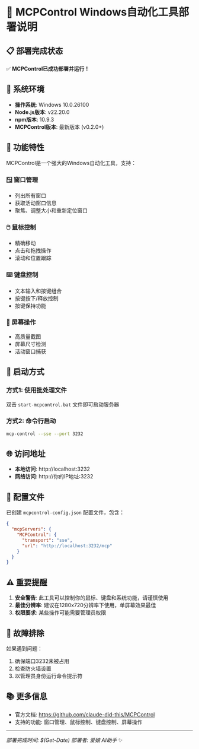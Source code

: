 # 🚀 MCPControl Windows自动化工具部署说明

## 📋 部署完成状态
✅ **MCPControl已成功部署并运行！**

## 🔧 系统环境
- **操作系统**: Windows 10.0.26100
- **Node.js版本**: v22.20.0
- **npm版本**: 10.9.3
- **MCPControl版本**: 最新版本 (v0.2.0+)

## 🌟 功能特性
MCPControl是一个强大的Windows自动化工具，支持：

### 🪟 窗口管理
- 列出所有窗口
- 获取活动窗口信息
- 聚焦、调整大小和重新定位窗口

### 🖱️ 鼠标控制
- 精确移动
- 点击和拖拽操作
- 滚动和位置跟踪

### ⌨️ 键盘控制
- 文本输入和按键组合
- 按键按下/释放控制
- 按键保持功能

### 📸 屏幕操作
- 高质量截图
- 屏幕尺寸检测
- 活动窗口捕获

## 🚀 启动方式

### 方式1: 使用批处理文件
双击 `start-mcpcontrol.bat` 文件即可启动服务器

### 方式2: 命令行启动
```bash
mcp-control --sse --port 3232
```

## 🌐 访问地址
- **本地访问**: http://localhost:3232
- **网络访问**: http://你的IP地址:3232

## 📝 配置文件
已创建 `mcpcontrol-config.json` 配置文件，包含：
```json
{
  "mcpServers": {
    "MCPControl": {
      "transport": "sse",
      "url": "http://localhost:3232/mcp"
    }
  }
}
```

## ⚠️ 重要提醒
1. **安全警告**: 此工具可以控制你的鼠标、键盘和系统功能，请谨慎使用
2. **最佳分辨率**: 建议在1280x720分辨率下使用，单屏幕效果最佳
3. **权限要求**: 某些操作可能需要管理员权限

## 🔧 故障排除
如果遇到问题：
1. 确保端口3232未被占用
2. 检查防火墙设置
3. 以管理员身份运行命令提示符

## 📚 更多信息
- 官方文档: https://github.com/claude-did-this/MCPControl
- 支持的功能: 窗口管理、鼠标控制、键盘控制、屏幕操作

---
*部署完成时间: $(Get-Date)*
*部署者: 爱娘 AI助手* ✨
